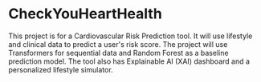 # CheckYouHeartHealth

This project is for a Cardiovascular Risk Prediction tool. It will use lifestyle and clinical data to predict a user's risk score. The project will use     Transformers for sequential data and   Random Forest as a baseline prediction model. The tool also has  Explainable AI (XAI) dashboard and a personalized lifestyle simulator.
